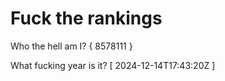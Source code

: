 # Fuck the rankings

Who the hell am I?
{ 8578111 }

What fucking year is it?
[ 2024-12-14T17:43:20Z ]
